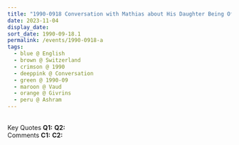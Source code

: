 ```yaml
---
title: "1990-0918 Conversation with Mathias about His Daughter Being Offered Chocolate, Sitting on the Lawn and Translating Songs into English, Āśhram, Route de la Bellangere, 1261 Givrins, Nyon, Vaud, Switzerland"
date: 2023-11-04
display_date: 
sort_date: 1990-09-18.1
permalink: /events/1990-0918-a
tags:
  - blue @ English
  - brown @ Switzerland
  - crimson @ 1990
  - deeppink @ Conversation
  - green @ 1990-09
  - maroon @ Vaud
  - orange @ Givrins
  - peru @ Ashram
---
```


<br>

<wave-list>
  <list-title color="DarkSeaGreen" width="55">Key Quotes</list-title>
  <list-item color="BlanchedAlmond" width="280"><b>Q1:</b> <i></i></list-item>
  <list-item color="Lavender" width="280"><b>Q2:</b> <i></i></list-item>
</wave-list>

<br>

<wave-list>
  <list-title color="DarkSeaGreen" width="55">Comments</list-title>
  <list-item color="BlanchedAlmond" width="280"><b>C1:</b> <i></i></list-item>
  <list-item color="Lavender" width="280"><b>C2:</b> <i></i></list-item>
</wave-list>
